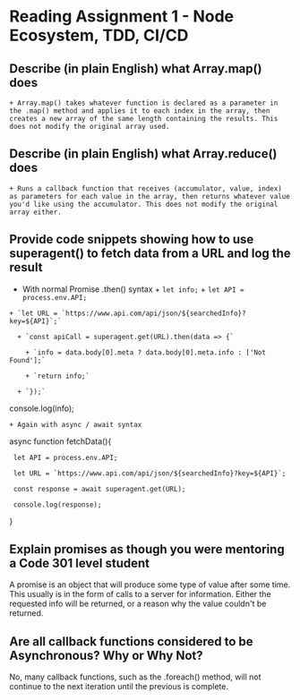 # **Reading Assignment 1 - Node Ecosystem, TDD, CI/CD**

  ## Describe (in plain English) what Array.map() does
    + Array.map() takes whatever function is declared as a parameter in the .map() method and applies it to each index in the array, then creates a new array of the same length containing the results. This does not modify the original array used.
  ## Describe (in plain English) what Array.reduce() does
    + Runs a callback function that receives (accumulator, value, index) as parameters for each value in the array, then returns whatever value you'd like using the accumulator. This does not modify the original array either.
  ## Provide code snippets showing how to use superagent() to fetch data from a URL and log the result
   + With normal Promise .then() syntax
    + `let info;`
    + `let API = process.env.API;`

    + `let URL = `https://www.api.com/api/json/${searchedInfo}?key=${API}`;`

      + `const apiCall = superagent.get(URL).then(data => {`

        + `info = data.body[0].meta ? data.body[0].meta.info : ['Not Found'];`

        + `return info;`

      + `});`

console.log(info);

    + Again with async / await syntax
async function fetchData(){     

     let API = process.env.API;

     let URL = `https://www.api.com/api/json/${searchedInfo}?key=${API}`;

     const response = await superagent.get(URL);

     console.log(response);

}

  ## Explain promises as though you were mentoring a Code 301 level student
A promise is an object that will produce some type of value after some time. This usually is in the form of calls to a server for information. Either the requested info will be returned, or a reason why the value couldn't be returned.
  ## Are all callback functions considered to be Asynchronous? Why or Why Not?
No, many callback functions, such as the .foreach() method, will not continue to the next iteration until the previous is complete.
